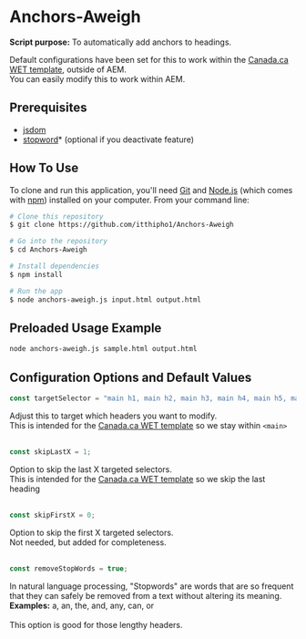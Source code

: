# Anchors-Aweigh
**Script purpose:** To automatically add anchors to headings.<br>


Default configurations have been set for this to work within the [Canada.ca WET template](https://github.com/wet-boew/GCWeb/releases/tag/v8.1.0), outside of AEM.<br>You can easily modify this to work within AEM.

## Prerequisites
* [jsdom](https://github.com/jsdom/jsdom)
* [stopword](https://www.npmjs.com/package/stopword)* (optional if you deactivate feature)





## How To Use

To clone and run this application, you'll need [Git](https://git-scm.com) and [Node.js](https://nodejs.org/en/download/) (which comes with [npm](http://npmjs.com)) installed on your computer. From your command line:

```zsh
# Clone this repository
$ git clone https://github.com/itthipho1/Anchors-Aweigh

# Go into the repository
$ cd Anchors-Aweigh

# Install dependencies
$ npm install

# Run the app
$ node anchors-aweigh.js input.html output.html
```


## Preloaded Usage Example
```zsh
node anchors-aweigh.js sample.html output.html
```


## Configuration Options and Default Values
```javascript
const targetSelector = "main h1, main h2, main h3, main h4, main h5, main h6";
```
Adjust this to target which headers you want to modify.<br>
This is intended for the [Canada.ca WET template](https://github.com/wet-boew/GCWeb/releases/tag/v8.1.0) so we stay within ```<main>```
<br/><br/>


```javascript
const skipLastX = 1;
```
Option to skip the last X targeted selectors.<br>
This is intended for the [Canada.ca WET template](https://github.com/wet-boew/GCWeb/releases/tag/v8.1.0) so we skip the last heading
<br/><br/>


```javascript
const skipFirstX = 0;
```
Option to skip the first X targeted selectors.<br>
Not needed, but added for completeness.
<br/><br/>


```javascript
const removeStopWords = true;
```
In natural language processing, "Stopwords" are words that are so frequent that they can safely be removed from a text without altering its meaning.<br>
**Examples:** a, an, the, and, any, can, or
<br><br>
This option is good for those lengthy headers.
<br><br>
